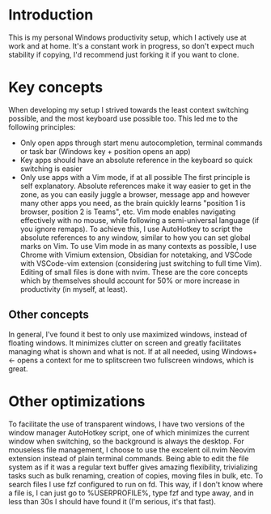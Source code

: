 # Introduction
This is my personal Windows productivity setup, which I actively use at work and at home. It's a constant work in progress, so don't expect much stability if copying, I'd recommend just forking it if you want to clone.

# Key concepts
When developing my setup I strived towards the least context switching possible, and the most keyboard use possible too. This led me to the following principles:
- Only open apps through start menu autocompletion, terminal commands or task bar (Windows key + position opens an app)
- Key apps should have an absolute reference in the keyboard so quick switching is easier
- Only use apps with a Vim mode, if at all possible
The first principle is self explanatory. Absolute references make it way easier to get in the zone, as you can easily juggle a browser, message app and however many other apps you need, as the brain quickly learns "position 1 is browser, position 2 is Teams", etc. Vim mode enables navigating effectively with no mouse, while following a semi-universal language (if you ignore remaps). 
To achieve this, I use AutoHotkey to script the absolute references to any window, similar to how you can set global marks on Vim. To use Vim mode in as many contexts as possible, I use Chrome with Vimium extension, Obsidian for notetaking, and VSCode with VSCode-vim extension (considering just switching to full time Vim). Editing of small files is done with nvim. 
These are the core concepts which by themselves should account for 50% or more increase in productivity (in myself, at least).
## Other concepts
In general, I've found it best to only use maximized windows, instead of floating windows. It minimizes clutter on screen and greatly facilitates managing what is shown and what is not. If at all needed, using Windows+<- opens a context for me to splitscreen two fullscreen windows, which is great. 

# Other optimizations
To facilitate the use of transparent windows, I have two versions of the window manager AutoHotkey script, one of which minimizes the current window when switching, so the background is always the desktop. 
For mouseless file management, I choose to use the excelent oil.nvim Neovim extension instead of plain terminal commands. Being able to edit the file system as if it was a regular text buffer gives amazing flexibility, trivializing tasks such as bulk renaming, creation of copies, moving files in bulk, etc.
To search files I use fzf configured to run on fd. This way, if I don't know where a file is, I can just go to %USERPROFILE%, type fzf and type away, and in less than 30s I should have found it (I'm serious, it's that fast). 

